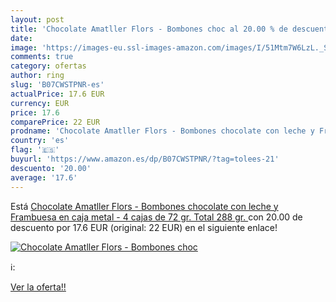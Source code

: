 ```yaml
---
layout: post
title: 'Chocolate Amatller Flors - Bombones choc al 20.00 % de descuento'
date: 
image: 'https://images-eu.ssl-images-amazon.com/images/I/51Mtm7W6LzL._SL200_.jpg'
comments: true
category: ofertas
author: ring
slug: 'B07CWSTPNR-es'
actualPrice: 17.6 EUR
currency: EUR
price: 17.6
comparePrice: 22 EUR
prodname: 'Chocolate Amatller Flors - Bombones chocolate con leche y Frambuesa en caja metal - 4 cajas de 72 gr.  Total 288 gr. '
country: 'es'
flag: '🇪🇸'
buyurl: 'https://www.amazon.es/dp/B07CWSTPNR/?tag=tolees-21'
descuento: '20.00'
average: '17.6'
---
```


Está [Chocolate Amatller Flors - Bombones chocolate con leche y Frambuesa en caja metal - 4 cajas de 72 gr.  Total 288 gr. ](https://www.amazon.es/dp/B07CWSTPNR/?tag=tolees-21) con 20.00 de descuento por 17.6 EUR (original: 22 EUR) en el siguiente enlace!

[![Chocolate Amatller Flors - Bombones choc](https://images-eu.ssl-images-amazon.com/images/I/51Mtm7W6LzL._SL200_.jpg)](https://www.amazon.es/dp/B07CWSTPNR/?tag=tolees-21)

ℹ️:


[Ver la oferta!!](https://www.amazon.es/dp/B07CWSTPNR/?tag=tolees-21)
